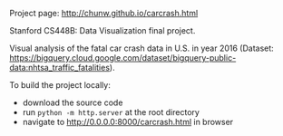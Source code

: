 Project page: http://chunw.github.io/carcrash.html

Stanford CS448B: Data Visualization final project.

Visual analysis of the fatal car crash data in U.S. in year 2016 (Dataset: https://bigquery.cloud.google.com/dataset/bigquery-public-data:nhtsa_traffic_fatalities).

To build the project locally:
* download the source code
* run `python -m http.server` at the root directory
* navigate to http://0.0.0.0:8000/carcrash.html in browser
